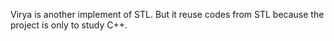 Virya is another implement of STL. But it reuse codes from STL because the project is only to study C++.
